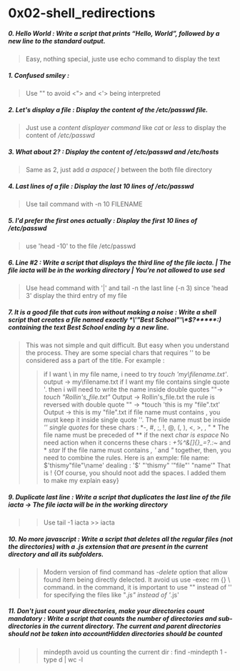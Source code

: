 # 0x02-shell_redirections

##### 0. Hello World :  Write a script that prints “Hello, World”, followed by a new line to the standard output.
> Easy, nothing special, juste use echo command to display the text

##### 1. Confused smiley :
> Use "" to avoid <"> and <'> being interpreted

##### 2. Let's display a file : Display the content of the /etc/passwd file.
> Just use a *content displayer command* like *cat* or *less* to display the content of */etc/passwd*

##### 3. What about 2? : Display the content of /etc/passwd and /etc/hosts
> Same as 2, just add  *a aspace( )* between the both file directory

##### 4. Last lines of a file : Display the last 10 lines of /etc/passwd
> Use tail command with -n 10 FILENAME

##### 5. I'd prefer the first ones actually : Display the first 10 lines of /etc/passwd
>use 'head -10' to the file /etc/passwd

##### 6. Line #2  : Write a script that displays the third line of the file iacta. | The file iacta will be in the working directory | You’re not allowed to use sed
> Use head command with '|' and tail -n the last line (-n 3) since 'head 3' display the third entry of my file
##### 7. It is a good file that cuts iron without making a noise : Write a shell script that creates a file named exactly \*\\'"Best School"\'\\*$\?\*\*\*\*\*:) containing the text Best School ending by a new line.
> This was not simple and quit difficult. But easy when you understand the process. 
> They are some special chars that requires '' to be considered ass a part of the title. For example : 
>> if I want \ in my file name, i need to try *touch 'my\filename.txt'*. output -> my\filename.txt 
>> if I want my file contains single quote '. then i will need to write the name inside double quotes ""->  *touch "Rollin's_file.txt"* Output -> Rollin's_file.txt
>> the rule is reversed with double quote "" -> *touch 'this is my "file".txt' Output -> this is my "file".txt
>> if file name must contains \, you must keep it inside single quote ''. 
>> The file name must be inside *'' single quotes* for these chars : *-, #, ;, !, @, (, ), <, >, \, " *
>> The file name must be preceded of *\* if the next *char is espace*
>> No need action when it concerns these chars : *+%^&[]{}_=?.:~* and * *star*
>> If the file name must contains *, '* and *"* together, then, you need to combine the rules. Here is an exmple:
>> file name: $'thismy"file"\name'
>> dealing : '$' "'thismy" '"file"\' "name'"
>> That is ! {Of course, you should noot add the spaces. I added them to make my explain easy}

##### 9. Duplicate last line : Write a script that duplicates the last line of the file iacta -> The file iacta will be in the working directory
>> Use tail -1 iacta >> iacta

##### 10. No more javascript : Write a script that deletes all the regular files (not the directories) with a .js extension that are present in the current directory and all its subfolders.
>> Modern version of find command has *-delete* option that allow found item being directly delected. It avoid us use -exec rm {} \ command. in the command, it is important to use "" instead of '' for specifying the files like "*.js" instead of '*.js'

##### 11. Don't just count your directories, make your directories count mandatory : Write a script that counts the number of directories and sub-directories in the current directory.    The current and parent directories should not be taken into accountHidden directories should be counted
>>mindepth avoid us counting the current dir : find -mindepth 1 -type d | wc -l 
